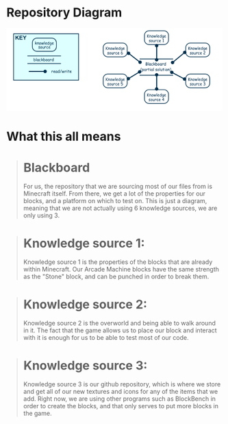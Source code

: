 # Repository Diagram
![Repository Diagram](repo.PNG)

# What this all means
> # Blackboard
> For us, the repository that we are sourcing most of our files from is Minecraft itself. From there, we get a lot of the properties for our blocks, and a platform on which to test on. 
> This is just a diagram, meaning that we are not actually using 6 knowledge sources, we are only using 3.

> # Knowledge source 1:
> Knowledge source 1 is the properties of the blocks that are already within Minecraft. Our Arcade Machine blocks have the same strength as the "Stone" block, and can be punched in order to break them.

> # Knowledge source 2:
> Knowledge source 2 is the overworld and being able to walk around in it. The fact that the game allows us to place our block and interact with it is enough for us to be able to test most of our code.

> # Knowledge source 3:
> Knowledge source 3 is our github repository, which is where we store and get all of our new textures and icons for any of the items that we add. Right now, we are using other programs such as BlockBench in order to create the blocks, and that only serves to put more blocks in the game.  
